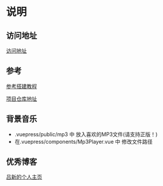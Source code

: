 # 说明

## 访问地址

[访问地址](https://marlonchiu.github.io/vuepress/)

## 参考

[参考搭建教程](https://zhuzhaohua.com/technology/vue/20190601_myblog.html)

[项目仓库地址](https://github.com/zhuzhaohua/myBlog)

## 背景音乐

* .vuepress/public/mp3 中 放入喜欢的MP3文件(请支持正版！)
* 在.vuepress/components/Mp3Player.vue 中 修改文件路径

## 优秀博客
[吕新的个人主页](https://lewiscutey.github.io/)
